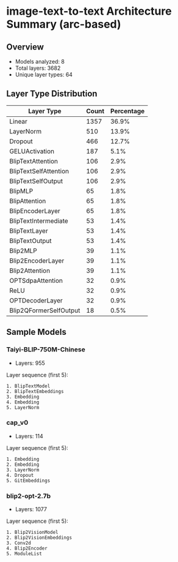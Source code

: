 # image-text-to-text Architecture Summary (arc-based)

## Overview
- Models analyzed: 8
- Total layers: 3682
- Unique layer types: 64

## Layer Type Distribution
| Layer Type | Count | Percentage |
|-----------|-------|------------|
| Linear | 1357 | 36.9% |
| LayerNorm | 510 | 13.9% |
| Dropout | 466 | 12.7% |
| GELUActivation | 187 | 5.1% |
| BlipTextAttention | 106 | 2.9% |
| BlipTextSelfAttention | 106 | 2.9% |
| BlipTextSelfOutput | 106 | 2.9% |
| BlipMLP | 65 | 1.8% |
| BlipAttention | 65 | 1.8% |
| BlipEncoderLayer | 65 | 1.8% |
| BlipTextIntermediate | 53 | 1.4% |
| BlipTextLayer | 53 | 1.4% |
| BlipTextOutput | 53 | 1.4% |
| Blip2MLP | 39 | 1.1% |
| Blip2EncoderLayer | 39 | 1.1% |
| Blip2Attention | 39 | 1.1% |
| OPTSdpaAttention | 32 | 0.9% |
| ReLU | 32 | 0.9% |
| OPTDecoderLayer | 32 | 0.9% |
| Blip2QFormerSelfOutput | 18 | 0.5% |

## Sample Models

### Taiyi-BLIP-750M-Chinese
- Layers: 955

Layer sequence (first 5):
```
1. BlipTextModel
2. BlipTextEmbeddings
3. Embedding
4. Embedding
5. LayerNorm
```

### cap_v0
- Layers: 114

Layer sequence (first 5):
```
1. Embedding
2. Embedding
3. LayerNorm
4. Dropout
5. GitEmbeddings
```

### blip2-opt-2.7b
- Layers: 1077

Layer sequence (first 5):
```
1. Blip2VisionModel
2. Blip2VisionEmbeddings
3. Conv2d
4. Blip2Encoder
5. ModuleList
```
